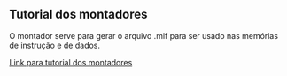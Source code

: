 ## Tutorial dos montadores

O montador serve para gerar o arquivo .mif para ser usado nas memórias de instrução e de dados.

[Link para tutorial dos montadores](https://docs.google.com/presentation/d/1W6FVstlFZunGk1G3djT26sW6LntqN-y_j0P7WtWKw2U/edit?usp=sharing)


